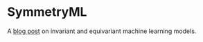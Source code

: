 # SymmetryML
A [blog post](https://github.com/symmetry-ml/symmetry-ml.github.io) on invariant and equivariant machine learning models.
